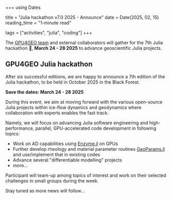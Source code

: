 +++
using Dates

title = "Julia hackathon v7.0 2025 - Announce"
date = Date(2025, 02, 15)
reading_time = "1-minute read"

tags = ["activities", "julia", "coding"]
+++

The [GPU4GEO team](/team) and external collaborators will gather for the 7th Julia hackathon :tada:, **March 24 - 28 2025** to advance geoscientific Julia projects.

## GPU4GEO Julia hackathon

After six successful editions, we are happy to announce a 7th edition of the Julia hackathon, to be held in October 2025 in the Black Forest.

**Save the dates: March 24 - 28 2025**

During this event, we aim at moving forward with the various open-source Julia projects within ice-flow dynamics and geodynamics where collaboration with experts enables the fast track.

Namely, we will focus on advancing Julia software engineering and high-performance, parallel, GPU-accelerated code development in following topics:

- Work on AD capabilities using [Enzyme.jl](https://github.com/EnzymeAD/Enzyme.jl) on GPUs
- Further develop rheology and material parameter routines [GeoParams.jl](https://github.com/JuliaGeodynamics/GeoParams.jl) and use/implement that in existing codes
- Advance several "differentiable modelling" projects
- more...

Participant will team-up among topics of interest and work on their selected challenges in small groups during the week.

Stay tuned as more news will follow...
